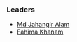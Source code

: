 ### Leaders

* [Md Jahangir Alam](mailto:jahangir.alam@owasp.org)
* [Fahima Khanam](mailto:fahima.khanam@owasp.org)
